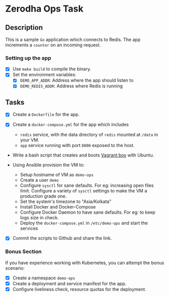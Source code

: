# Zerodha Ops Task

## Description

This is a sample `Go` application which connects to Redis. The app increments a `counter` on an incoming request.

### Setting up the app

- [X] Use `make build` to compile the binary.
- [X] Set the environment variables:
    - [X] `DEMO_APP_ADDR`: Address where the app should listen to
    - [X] `DEMO_REDIS_ADDR`: Address where Redis is running

## Tasks

- [X] Create a `Dockerfile` for the app.

- [X] Create a `docker-compose.yml` for the app which includes

  - `redis` service, with the data directory of `redis` mounted at `/data` in your VM.
  - `app` service running with port `8000` exposed to the host.

- Write a bash script that creates and boots [Vagrant box](https://vagrant.io) with Ubuntu.

- Using Ansible provision the VM to:

  - Setup hostname of VM as `demo-ops`
  - Create a user `demo`
  - Configure `sysctl` for sane defaults. For eg: increasing open files limit. Configure a variety of `sysctl` settings to make the VM a production grade one.
  - Set the system's timezone to "Asia/Kolkata"
  - Install Docker and Docker-Compose
  - Configure Docker Daemon to have sane defaults. For eg: to keep logs size in check.
  - Deploy the `docker-compose.yml` in `/etc/demo-ops` and start the services

- [X] Commit the scripts to Github and share the link.

### Bonus Section

If you have experience working with Kubernetes, you can attempt the bonus scenario:

- [X] Create a namespace `demo-ops`
- [X] Create a deployment and service manifest for the app.
- [X] Configure liveliness check, resource quotas for the deployment.
